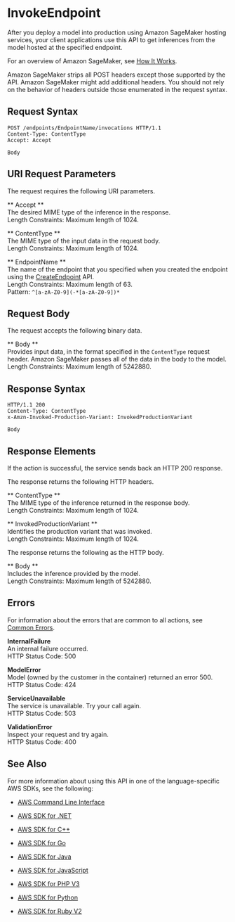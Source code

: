 # InvokeEndpoint<a name="API_runtime_InvokeEndpoint"></a>

After you deploy a model into production using Amazon SageMaker hosting services, your client applications use this API to get inferences from the model hosted at the specified endpoint\. 

For an overview of Amazon SageMaker, see [How It Works](http://docs.aws.amazon.com/sagemaker/latest/dg/how-it-works.html)\. 

Amazon SageMaker strips all POST headers except those supported by the API\. Amazon SageMaker might add additional headers\. You should not rely on the behavior of headers outside those enumerated in the request syntax\. 

## Request Syntax<a name="API_runtime_InvokeEndpoint_RequestSyntax"></a>

```
POST /endpoints/EndpointName/invocations HTTP/1.1
Content-Type: ContentType
Accept: Accept

Body
```

## URI Request Parameters<a name="API_runtime_InvokeEndpoint_RequestParameters"></a>

The request requires the following URI parameters\.

 ** Accept **   
The desired MIME type of the inference in the response\.  
Length Constraints: Maximum length of 1024\.

 ** ContentType **   
The MIME type of the input data in the request body\.  
Length Constraints: Maximum length of 1024\.

 ** EndpointName **   
The name of the endpoint that you specified when you created the endpoint using the [CreateEndpoint](http://docs.aws.amazon.com/sagemaker/latest/dg/API_CreateEndpoint.html) API\.   
Length Constraints: Maximum length of 63\.  
Pattern: `^[a-zA-Z0-9](-*[a-zA-Z0-9])*` 

## Request Body<a name="API_runtime_InvokeEndpoint_RequestBody"></a>

The request accepts the following binary data\.

 ** Body **   
Provides input data, in the format specified in the `ContentType` request header\. Amazon SageMaker passes all of the data in the body to the model\.   
Length Constraints: Maximum length of 5242880\.

## Response Syntax<a name="API_runtime_InvokeEndpoint_ResponseSyntax"></a>

```
HTTP/1.1 200
Content-Type: ContentType
x-Amzn-Invoked-Production-Variant: InvokedProductionVariant

Body
```

## Response Elements<a name="API_runtime_InvokeEndpoint_ResponseElements"></a>

If the action is successful, the service sends back an HTTP 200 response\.

The response returns the following HTTP headers\.

 ** ContentType **   
The MIME type of the inference returned in the response body\.  
Length Constraints: Maximum length of 1024\.

 ** InvokedProductionVariant **   
Identifies the production variant that was invoked\.  
Length Constraints: Maximum length of 1024\.

The response returns the following as the HTTP body\.

 ** Body **   
Includes the inference provided by the model\.  
Length Constraints: Maximum length of 5242880\.

## Errors<a name="API_runtime_InvokeEndpoint_Errors"></a>

For information about the errors that are common to all actions, see [Common Errors](CommonErrors.md)\.

 **InternalFailure**   
 An internal failure occurred\.   
HTTP Status Code: 500

 **ModelError**   
 Model \(owned by the customer in the container\) returned an error 500\.   
HTTP Status Code: 424

 **ServiceUnavailable**   
 The service is unavailable\. Try your call again\.   
HTTP Status Code: 503

 **ValidationError**   
 Inspect your request and try again\.   
HTTP Status Code: 400

## See Also<a name="API_runtime_InvokeEndpoint_SeeAlso"></a>

For more information about using this API in one of the language\-specific AWS SDKs, see the following:

+  [AWS Command Line Interface](http://docs.aws.amazon.com/goto/aws-cli/runtime.sagemaker-2017-05-13/InvokeEndpoint) 

+  [AWS SDK for \.NET](http://docs.aws.amazon.com/goto/DotNetSDKV3/runtime.sagemaker-2017-05-13/InvokeEndpoint) 

+  [AWS SDK for C\+\+](http://docs.aws.amazon.com/goto/SdkForCpp/runtime.sagemaker-2017-05-13/InvokeEndpoint) 

+  [AWS SDK for Go](http://docs.aws.amazon.com/goto/SdkForGoV1/runtime.sagemaker-2017-05-13/InvokeEndpoint) 

+  [AWS SDK for Java](http://docs.aws.amazon.com/goto/SdkForJava/runtime.sagemaker-2017-05-13/InvokeEndpoint) 

+  [AWS SDK for JavaScript](http://docs.aws.amazon.com/goto/AWSJavaScriptSDK/runtime.sagemaker-2017-05-13/InvokeEndpoint) 

+  [AWS SDK for PHP V3](http://docs.aws.amazon.com/goto/SdkForPHPV3/runtime.sagemaker-2017-05-13/InvokeEndpoint) 

+  [AWS SDK for Python](http://docs.aws.amazon.com/goto/boto3/runtime.sagemaker-2017-05-13/InvokeEndpoint) 

+  [AWS SDK for Ruby V2](http://docs.aws.amazon.com/goto/SdkForRubyV2/runtime.sagemaker-2017-05-13/InvokeEndpoint) 